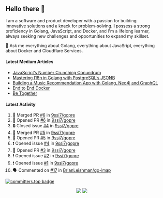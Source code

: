 ## Hello there 👋

I am a software and product developer with a passion for building innovative solutions and a knack for problem-solving. I possess a strong proficiency in Golang, JavaScript, and Docker, and I'm a lifelong learner, always seeking new challenges and opportunities to expand my skillset.

💬 Ask me everything about Golang, everything about JavaSript, everything about Docker and Cloudflare Services.

#### Latest Medium Articles

<!-- ARTICLES:START -->
- [JavaScript’s Number Crunching Conundrum](https://9ssi7.medium.com/javascripts-number-crunching-conundrum-c8ad0c546738?source=rss-ced864c5b828------2)
- [Mastering I18n in Golang with PostgreSQL’s JSONB](https://9ssi7.medium.com/mastering-i18n-in-golang-with-postgresqls-jsonb-2631ad50376a?source=rss-ced864c5b828------2)
- [Building a Music Recommendation App with Golang, Neo4j and GraphQL](https://9ssi7.medium.com/building-a-music-recommendation-app-with-golang-neo4j-and-graphql-697f842ea688?source=rss-ced864c5b828------2)
- [End to End Docker](https://9ssi7.medium.com/end-to-end-docker-1d16d5a55424?source=rss-ced864c5b828------2)
- [Be Together](https://9ssi7.medium.com/be-together-3b8f5a3c7ed9?source=rss-ced864c5b828------2)
<!-- ARTICLES:END -->

#### Latest Activity

<!--START_SECTION:activity-->
1. 🎉 Merged PR [#6](https://github.com/9ssi7/gopre/pull/6) in [9ssi7/gopre](https://github.com/9ssi7/gopre)
2. 💪 Opened PR [#6](https://github.com/9ssi7/gopre/pull/6) in [9ssi7/gopre](https://github.com/9ssi7/gopre)
3. 🔒 Closed issue [#4](https://github.com/9ssi7/gopre/issues/4) in [9ssi7/gopre](https://github.com/9ssi7/gopre)
4. 🎉 Merged PR [#5](https://github.com/9ssi7/gopre/pull/5) in [9ssi7/gopre](https://github.com/9ssi7/gopre)
5. 💪 Opened PR [#5](https://github.com/9ssi7/gopre/pull/5) in [9ssi7/gopre](https://github.com/9ssi7/gopre)
6. ❗ Opened issue [#4](https://github.com/9ssi7/gopre/issues/4) in [9ssi7/gopre](https://github.com/9ssi7/gopre)
7. 💪 Opened PR [#3](https://github.com/9ssi7/gopre/pull/3) in [9ssi7/gopre](https://github.com/9ssi7/gopre)
8. ❗ Opened issue [#2](https://github.com/9ssi7/gopre/issues/2) in [9ssi7/gopre](https://github.com/9ssi7/gopre)
9. ❗ Opened issue [#1](https://github.com/9ssi7/gopre/issues/1) in [9ssi7/gopre](https://github.com/9ssi7/gopre)
10. 🗣 Commented on [#17](https://github.com/BrianLeishman/go-imap/issues/17#issuecomment-2203749469) in [BrianLeishman/go-imap](https://github.com/BrianLeishman/go-imap)
<!--END_SECTION:activity-->

[![committers.top badge](https://user-badge.committers.top/turkey_private/9ssi7.svg)](https://user-badge.committers.top/turkey_private/9ssi7)

<p align="center">
  <picture>
  <source
    srcset="https://github-readme-stats.vercel.app/api?username=9ssi7&show_icons=true&theme=dark&hide_border=true&border_radius=10"
    media="(prefers-color-scheme: dark)"
  />
  <source
    srcset="https://github-readme-stats.vercel.app/api?username=9ssi7&show_icons=true&hide_border=true&border_radius=10"
    media="(prefers-color-scheme: light), (prefers-color-scheme: no-preference)"
  />
  <img src="https://github-readme-stats.vercel.app/api?username=9ssi7&show_icons=true&hide_border=true&border_radius=10" />
</picture>

<picture>
  <source
    srcset="https://github-readme-streak-stats.herokuapp.com?user=9ssi7&theme=dark&hide_border=true&border_radius=10"
    media="(prefers-color-scheme: dark)"
  />
  <source
    srcset="https://github-readme-streak-stats.herokuapp.com?user=9ssi7&hide_border=true&border_radius=10"
    media="(prefers-color-scheme: light), (prefers-color-scheme: no-preference)"
  />
  <img src="https://github-readme-streak-stats.herokuapp.com?user=9ssi7&hide_border=true&border_radius=10" />
</picture>
</p>
